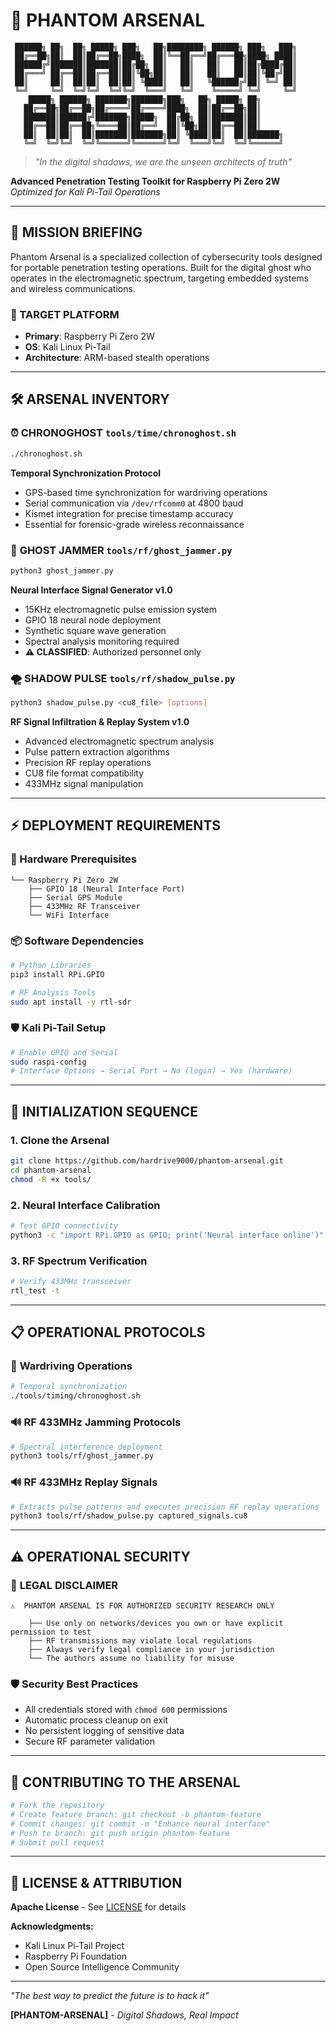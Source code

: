 # 👻 PHANTOM ARSENAL

```
 ██████╗ ██╗  ██╗ █████╗ ███╗   ██╗████████╗ ██████╗ ███╗   ███╗
 ██╔══██╗██║  ██║██╔══██╗████╗  ██║╚══██╔══╝██╔═══██╗████╗ ████║
 ██████╔╝███████║███████║██╔██╗ ██║   ██║   ██║   ██║██╔████╔██║
 ██╔═══╝ ██╔══██║██╔══██║██║╚██╗██║   ██║   ██║   ██║██║╚██╔╝██║
 ██║     ██║  ██║██║  ██║██║ ╚████║   ██║   ╚██████╔╝██║ ╚═╝ ██║
 ╚═╝     ╚═╝  ╚═╝╚═╝  ╚═╝╚═╝  ╚═══╝   ╚═╝    ╚═════╝ ╚═╝     ╚═╝
    █████╗ ██████╗ ███████╗███████╗███╗   ██╗ █████╗ ██╗     
   ██╔══██╗██╔══██╗██╔════╝██╔════╝████╗  ██║██╔══██╗██║     
   ███████║██████╔╝███████╗█████╗  ██╔██╗ ██║███████║██║     
   ██╔══██║██╔══██╗╚════██║██╔══╝  ██║╚██╗██║██╔══██║██║     
   ██║  ██║██║  ██║███████║███████╗██║ ╚████║██║  ██║███████╗
   ╚═╝  ╚═╝╚═╝  ╚═╝╚══════╝╚══════╝╚═╝  ╚═══╝╚═╝  ╚═╝╚══════╝
```

> *"In the digital shadows, we are the unseen architects of truth"*

**Advanced Penetration Testing Toolkit for Raspberry Pi Zero 2W**  
*Optimized for Kali Pi-Tail Operations*

---

## 🔰 MISSION BRIEFING

Phantom Arsenal is a specialized collection of cybersecurity tools designed for portable penetration testing operations. Built for the digital ghost who operates in the electromagnetic spectrum, targeting embedded systems and wireless communications.

### 🎯 TARGET PLATFORM
- **Primary**: Raspberry Pi Zero 2W
- **OS**: Kali Linux Pi-Tail
- **Architecture**: ARM-based stealth operations

---

## 🛠️ ARSENAL INVENTORY

### ⏰ **CHRONOGHOST** `tools/time/chronoghost.sh`
```bash
./chronoghost.sh
```
**Temporal Synchronization Protocol**
- GPS-based time synchronization for wardriving operations
- Serial communication via `/dev/rfcomm0` at 4800 baud
- Kismet integration for precise timestamp accuracy
- Essential for forensic-grade wireless reconnaissance

### 📡 **GHOST JAMMER** `tools/rf/ghost_jammer.py`
```bash
python3 ghost_jammer.py
```
**Neural Interface Signal Generator v1.0**
- 15KHz electromagnetic pulse emission system
- GPIO 18 neural node deployment
- Synthetic square wave generation
- Spectral analysis monitoring required
- **⚠️ CLASSIFIED**: Authorized personnel only

### 🌪️ **SHADOW PULSE** `tools/rf/shadow_pulse.py`
```bash
python3 shadow_pulse.py <cu8_file> [options]
```
**RF Signal Infiltration & Replay System v1.0**
- Advanced electromagnetic spectrum analysis
- Pulse pattern extraction algorithms
- Precision RF replay operations
- CU8 file format compatibility
- 433MHz signal manipulation

---

## ⚡ DEPLOYMENT REQUIREMENTS

### 🔧 Hardware Prerequisites
```
└── Raspberry Pi Zero 2W
    ├── GPIO 18 (Neural Interface Port)
    ├── Serial GPS Module
    ├── 433MHz RF Transceiver
    └── WiFi Interface
```

### 📦 Software Dependencies
```bash
# Python Libraries
pip3 install RPi.GPIO

# RF Analysis Tools
sudo apt install -y rtl-sdr
```

### 🛡️ Kali Pi-Tail Setup
```bash
# Enable GPIO and Serial
sudo raspi-config
# Interface Options → Serial Port → No (login) → Yes (hardware)
```

---

## 🚀 INITIALIZATION SEQUENCE

### 1. **Clone the Arsenal**
```bash
git clone https://github.com/hardrive9000/phantom-arsenal.git
cd phantom-arsenal
chmod -R +x tools/
```

### 2. **Neural Interface Calibration**
```bash
# Test GPIO connectivity
python3 -c "import RPi.GPIO as GPIO; print('Neural interface online')"
```

### 3. **RF Spectrum Verification**
```bash
# Verify 433MHz transceiver
rtl_test -t
```

---

## 📋 OPERATIONAL PROTOCOLS

### 🎯 **Wardriving Operations**
```bash
# Temporal synchronization
./tools/timing/chronoghost.sh
```

### 🔊 **RF 433MHz Jamming Protocols**
```bash
# Spectral interference deployment
python3 tools/rf/ghost_jammer.py
```

### 🔊 **RF 433MHz Replay Signals**
```bash
# Extracts pulse patterns and executes precision RF replay operations
python3 tools/rf/shadow_pulse.py captured_signals.cu8
```

---

## ⚠️ OPERATIONAL SECURITY

### 🚨 **LEGAL DISCLAIMER**
```
⚠️  PHANTOM ARSENAL IS FOR AUTHORIZED SECURITY RESEARCH ONLY
    
    ├── Use only on networks/devices you own or have explicit permission to test
    ├── RF transmissions may violate local regulations
    ├── Always verify legal compliance in your jurisdiction
    └── The authors assume no liability for misuse
```

### 🛡️ **Security Best Practices**
- All credentials stored with `chmod 600` permissions
- Automatic process cleanup on exit
- No persistent logging of sensitive data
- Secure RF parameter validation

---

## 🤝 CONTRIBUTING TO THE ARSENAL

```bash
# Fork the repository
# Create feature branch: git checkout -b phantom-feature
# Commit changes: git commit -m "Enhance neural interface"
# Push to branch: git push origin phantom-feature
# Submit pull request
```

---

## 📜 LICENSE & ATTRIBUTION

**Apache License** - See [LICENSE](LICENSE) for details

**Acknowledgments:**
- Kali Linux Pi-Tail Project
- Raspberry Pi Foundation
- Open Source Intelligence Community

---

*"The best way to predict the future is to hack it"*

**[PHANTOM-ARSENAL]** - *Digital Shadows, Real Impact*